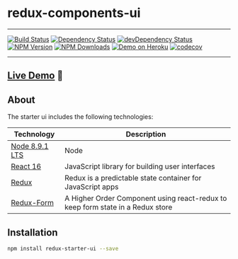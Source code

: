 # redux-components-ui

---

[![Build Status](https://travis-ci.org/wearepush/redux-starter.svg?branch=master&style=flat-square)](https://travis-ci.org/wearepush/redux-starter-ui)
[![Dependency Status](https://david-dm.org/wearepush/redux-starter-ui.svg?style=flat-square)](https://david-dm.org/wearepush/redux-starter-ui)
[![devDependency Status](https://david-dm.org/wearepush/redux-starter-ui/dev-status.svg?style=flat-square)](https://david-dm.org/wearepush/redux-starter-ui?type=dev)
[![NPM Version](https://img.shields.io/npm/v/redux-starter-ui.svg?style=flat)](https://www.npmjs.com/package/redux-starter-ui)
[![NPM Downloads](https://img.shields.io/npm/dm/redux-starter-ui.svg?style=flat)](https://npmcharts.com/compare/redux-starter-ui?minimal=true)
[![Demo on Heroku](https://img.shields.io/badge/demo-heroku-brightgreen.svg?style=flat-square)](https://wearepush-redux-starter-ui.herokuapp.com)
[![codecov](https://codecov.io/gh/wearepush/redux-starter-ui/branch/master/graph/badge.svg)](https://codecov.io/gh/wearepush/redux-starter-ui)

---

## [Live Demo](https://wearepush-redux-starter-ui.herokuapp.com) :eyes:


## About

The starter ui includes the following technologies:

| Technology                                                                                                                                                                                                                  | Description                                                     |
|-----------------------------------------------------------------------------------------------------------------------------------------------------------------------------------------------------------------------------|-----------------------------------------------------------------|
| [Node 8.9.1 LTS](https://nodejs.org/en/)                                          | Node |
| [React 16](https://github.com/facebook/react)                                     | JavaScript library for building user interfaces  |
| [Redux](http://redux.js.org/)                                                     | Redux is a predictable state container for JavaScript apps                           |
| [Redux-Form](http://redux-form.com)                                               | A Higher Order Component using react-redux to keep form state in a Redux store                                          |

## Installation

```bash
npm install redux-starter-ui --save
```
